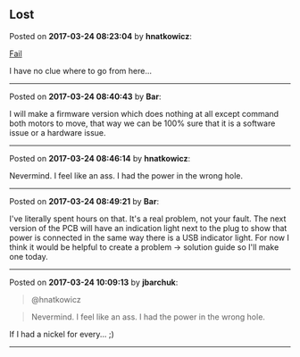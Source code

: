 ## Lost
Posted on **2017-03-24 08:23:04** by **hnatkowicz**:

[Fail](../../images/rA/GR/rAGR_fail.jpg.jpg) 



I have no clue where to go from here...

---

Posted on **2017-03-24 08:40:43** by **Bar**:

I will make a firmware version which does nothing at all except command both motors to move, that way we can be 100% sure that it is a software issue or a hardware issue.

---

Posted on **2017-03-24 08:46:14** by **hnatkowicz**:

Nevermind. I feel like an ass. I had the power in the wrong hole.

---

Posted on **2017-03-24 08:49:21** by **Bar**:

I've literally spent hours on that. It's a real problem, not your fault. The next version of the PCB will have an indication light next to the plug to show that power is connected in the same way there is a USB indicator light. For now I think it would be helpful to create a problem -> solution guide so I'll make one today.

---

Posted on **2017-03-24 10:09:13** by **jbarchuk**:

> @hnatkowicz

> Nevermind. I feel like an ass. I had the power in the wrong hole.

If I had a nickel for every... ;)

---

